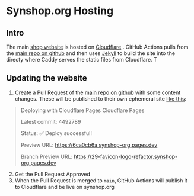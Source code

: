 # Synshop.org Hosting 

## Intro 

The main [shop website](https://synshop.org) is hosted on [Cloudflare](https://www.cloudflare.com/plans/free/) . GitHub Actions 
pulls from the [main repo on github](https://github.com/synshop/synshop.org) and then uses [Jekyll](https://jekyllrb.com/) to build the site into the directy 
where Caddy serves the static files from Cloudflare.  T

## Updating the website

1. Create a Pull Request of the [main repo on github](https://github.com/synshop/synshop.org) with some content changes.  These will be published to their own ephemeral site [like this](https://github.com/synshop/synshop.org/pull/32#issuecomment-1741900656):
> Deploying with  Cloudflare Pages  Cloudflare Pages
>
> Latest commit: 	4492789
>
> Status:	 ✅  Deploy successful!
>
> Preview URL:	https://6ca0cb6a.synshop-org.pages.dev
>
> Branch Preview URL:	https://29-favicon-logo-refactor.synshop-org.pages.dev

2. Get the Pull Request Approved
3. When the Pull Request is merged to `main`, GitHub Actions will publish it to Cloudflare and be live on synshop.org

